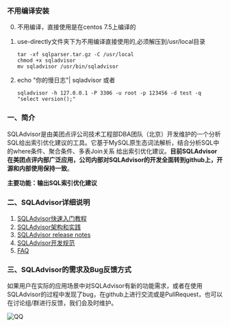 ### 不用编译安装

0. 不用编译，直接使用是在centos 7.5上编译的

1. use-directly文件夹下为不用编译直接使用的,必须解压到/usr/local目录

       tar -xf sqlparser.tar.gz -C /usr/local
       chmod +x sqladvisor
       mv sqladvisor /usr/bin/sqladvisor


2. echo "你的慢日志"| sqladvisor  或者

       sqladvisor -h 127.0.0.1 -P 3306 -u root -p 123456 -d test -q "select version();"



### 一、简介

SQLAdvisor是由美团点评公司技术工程部DBA团队（北京）开发维护的一个分析SQL给出索引优化建议的工具。它基于MySQL原生态词法解析，结合分析SQL中的where条件、聚合条件、多表Join关系 给出索引优化建议。**目前SQLAdvisor在美团点评内部广泛应用，公司内部对SQLAdvisor的开发全面转到github上，开源和内部使用保持一致**。
    
**主要功能：输出SQL索引优化建议**

### 二、SQLAdvisor详细说明

1. [SQLAdvisor快速入门教程](./doc/QUICK_START.md)
2. [SQLAdvisor架构和实践](./doc/THEORY_PRACTICES.md)
3. [SQLAdvisor release notes](./doc/RELEASE_NOTES.md)
4. [SQLAdvisor开发规范](./doc/DEVELOPMENT_NORM.md)
5. [FAQ](./doc/FAQ.md)

### 三、SQLAdvisor的需求及Bug反馈方式

如果用户在实际的应用场景中对SQLAdvisor有新的功能需求，或者在使用SQLAdvisor的过程中发现了bug，在github上进行交流或是PullRequest，也可以在讨论组/群进行反馈，我们会及时维护。

![QQ](./doc/img/qq.png)



